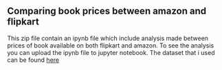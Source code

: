 ## Comparing book prices between amazon and flipkart

This zip file contain an ipynb file which include analysis made between prices of book available on both flipkart and amazon.
To see the analysis you can upload the ipynb file to jupyter notebook.
The dataset that i used can be found [here](https://www.kaggle.com/mandan/amazon-vs-flipkart-book-prices)
